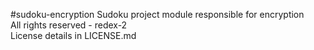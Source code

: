 #sudoku-encryption
Sudoku project module responsible for encryption  
All rights reserved - redex-2  
License details in LICENSE.md
